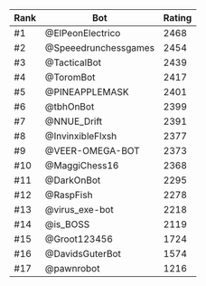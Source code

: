Rank|Bot|Rating
---|---|---
#1|@ElPeonElectrico|2468
#2|@Speeedrunchessgames|2454
#3|@TacticalBot|2439
#4|@ToromBot|2417
#5|@PINEAPPLEMASK|2401
#6|@tbhOnBot|2399
#7|@NNUE_Drift|2391
#8|@InvinxibleFlxsh|2377
#9|@VEER-OMEGA-BOT|2373
#10|@MaggiChess16|2368
#11|@DarkOnBot|2295
#12|@RaspFish|2278
#13|@virus_exe-bot|2218
#14|@is_BOSS|2119
#15|@Groot123456|1724
#16|@DavidsGuterBot|1574
#17|@pawnrobot|1216

